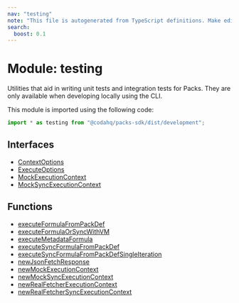 ```yaml
---
nav: "testing"
note: "This file is autogenerated from TypeScript definitions. Make edits to the comments in the TypeScript file and then run `make docs` to regenerate this file."
search:
  boost: 0.1
---
```

# Module: testing

Utilities that aid in writing unit tests and integration tests for Packs.
They are only available when developing locally using the CLI.

This module is imported using the following code:

```ts
import * as testing from "@codahq/packs-sdk/dist/development";
```

## Interfaces

- [ContextOptions](../interfaces/testing.ContextOptions.md)
- [ExecuteOptions](../interfaces/testing.ExecuteOptions.md)
- [MockExecutionContext](../interfaces/testing.MockExecutionContext.md)
- [MockSyncExecutionContext](../interfaces/testing.MockSyncExecutionContext.md)

## Functions

- [executeFormulaFromPackDef](../functions/testing.executeFormulaFromPackDef.md)
- [executeFormulaOrSyncWithVM](../functions/testing.executeFormulaOrSyncWithVM.md)
- [executeMetadataFormula](../functions/testing.executeMetadataFormula.md)
- [executeSyncFormulaFromPackDef](../functions/testing.executeSyncFormulaFromPackDef.md)
- [executeSyncFormulaFromPackDefSingleIteration](../functions/testing.executeSyncFormulaFromPackDefSingleIteration.md)
- [newJsonFetchResponse](../functions/testing.newJsonFetchResponse.md)
- [newMockExecutionContext](../functions/testing.newMockExecutionContext.md)
- [newMockSyncExecutionContext](../functions/testing.newMockSyncExecutionContext.md)
- [newRealFetcherExecutionContext](../functions/testing.newRealFetcherExecutionContext.md)
- [newRealFetcherSyncExecutionContext](../functions/testing.newRealFetcherSyncExecutionContext.md)
